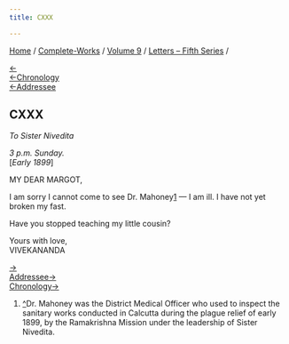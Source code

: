 ```yaml
---
title: CXXX

---
```

<div>

[Home](../../../index.htm) / [Complete-Works](../../complete_works.htm)
/ [Volume 9](../volume_9_contents.htm) / [Letters – Fifth
Series](letters_fifth_series_contents.htm) /

[←](129_your_highness.htm)  
[←Chronology](../../volume_6/epistles_second_series/145_dhira_mata.htm)  
[←Addressee](../../volume_6/epistles_second_series/143_margot.htm)

## CXXX

*To Sister Nivedita*

*3 p.m. Sunday.*  
\[*Early 1899*\]

MY DEAR MARGOT,

I am sorry I cannot come to see Dr. Mahoney[1](#fn1) — I am ill. I have
not yet broken my fast.

Have you stopped teaching my little cousin?

Yours with love,  
VIVEKANANDA

[→](131_nivedita.htm)  
[Addressee→](131_nivedita.htm)  
[Chronology→](131_nivedita.htm)

</div>

1.  [^](#fn1_1)Dr. Mahoney was the District Medical Officer who used to
    inspect the sanitary works conducted in Calcutta during the plague
    relief of early 1899, by the Ramakrishna Mission under the
    leadership of Sister Nivedita.

